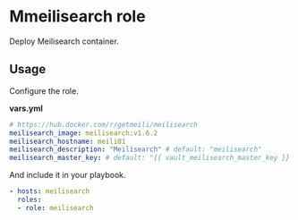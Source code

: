 # Mmeilisearch role

Deploy Meilisearch container.

## Usage

Configure the role.

**vars.yml**

```yml
# https://hub.docker.com/r/getmeili/meilisearch
meilisearch_image: meilisearch:v1.6.2
meilisearch_hostname: meili01
meilisearch_description: "Meilisearch" # default: "meilisearch"
meilisearch_master_key: # default: "{{ vault_meilisearch_master_key }}
```

And include it in your playbook.

```yml
- hosts: meilisearch
  roles:
  - role: meilisearch
```
